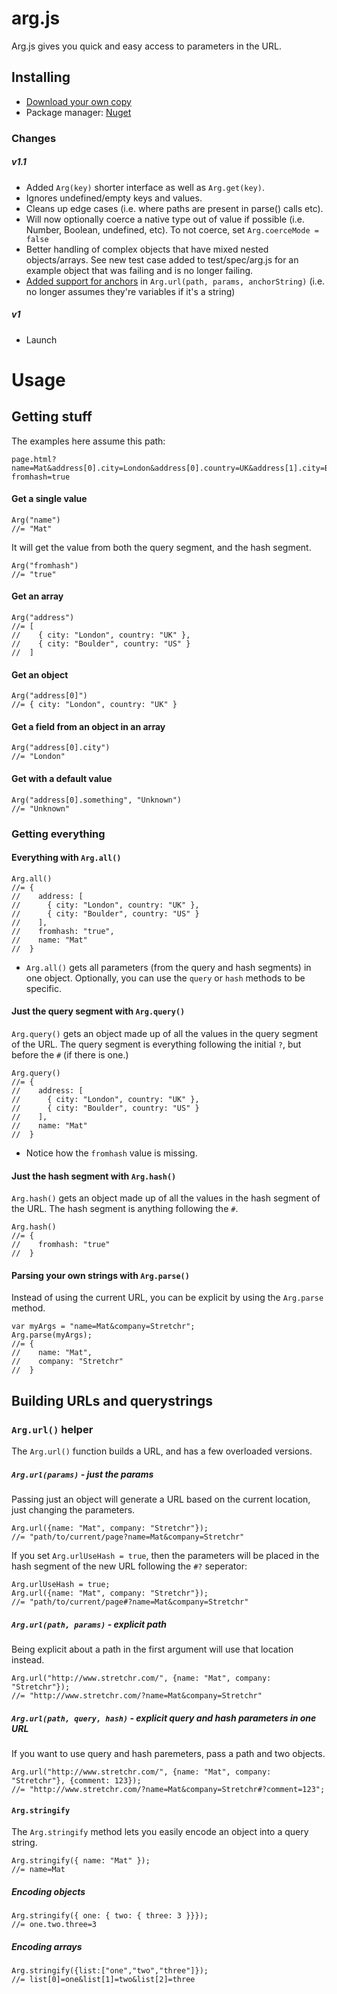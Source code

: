 # arg.js

Arg.js gives you quick and easy access to parameters in the URL.

## Installing

  * [Download your own copy](https://github.com/stretchr/arg.js/releases)
  * Package manager: [Nuget](https://www.nuget.org/packages/arg.js)

### Changes

##### v1.1

  * Added `Arg(key)` shorter interface as well as `Arg.get(key)`.
  * Ignores undefined/empty keys and values.
  * Cleans up edge cases (i.e. where paths are present in parse() calls etc).
  * Will now optionally coerce a native type out of value if possible (i.e. Number, Boolean, undefined, etc).  To not coerce, set `Arg.coerceMode = false`
  * Better handling of complex objects that have mixed nested objects/arrays.  See new test case added to test/spec/arg.js for an example object that was failing and is no longer failing.
  * [Added support for anchors](https://github.com/stretchr/arg.js/issues/8) in `Arg.url(path, params, anchorString)` (i.e. no longer assumes they're variables if it's a string)

##### v1

  * Launch

# Usage

## Getting stuff

The examples here assume this path:

    page.html?name=Mat&address[0].city=London&address[0].country=UK&address[1].city=Boulder&address[1].country=US#?fromhash=true

#### Get a single value

    Arg("name")
    //= "Mat"

It will get the value from both the query segment, and the hash segment.

    Arg("fromhash")
    //= "true"

#### Get an array

    Arg("address")
    //= [
    //    { city: "London", country: "UK" },
    //    { city: "Boulder", country: "US" }
    //  ]

#### Get an object

    Arg("address[0]")
    //= { city: "London", country: "UK" }

#### Get a field from an object in an array

    Arg("address[0].city")
    //= "London"

#### Get with a default value

    Arg("address[0].something", "Unknown")
    //= "Unknown"

### Getting everything

#### Everything with `Arg.all()`

    Arg.all()
    //= {
    //    address: [
    //      { city: "London", country: "UK" },
    //      { city: "Boulder", country: "US" }
    //    ],
    //    fromhash: "true",
    //    name: "Mat"
    //  }

  * `Arg.all()` gets all parameters (from the query and hash segments) in one object.  Optionally, you can use the `query` or `hash` methods to be specific.

#### Just the query segment with `Arg.query()`

`Arg.query()` gets an object made up of all the values in the query segment of the URL.  The query segment is everything following the initial `?`, but before the `#` (if there is one.)

    Arg.query()
    //= {
    //    address: [
    //      { city: "London", country: "UK" },
    //      { city: "Boulder", country: "US" }
    //    ],
    //    name: "Mat"
    //  }

  * Notice how the `fromhash` value is missing.

#### Just the hash segment with `Arg.hash()`

`Arg.hash()` gets an object made up of all the values in the hash segment of the URL.  The hash segment is anything following the `#`.

    Arg.hash()
    //= {
    //    fromhash: "true"
    //  }

#### Parsing your own strings with `Arg.parse()`

Instead of using the current URL, you can be explicit by using the `Arg.parse` method.

    var myArgs = "name=Mat&company=Stretchr";
    Arg.parse(myArgs);
    //= {
    //    name: "Mat",
    //    company: "Stretchr"
    //  }

## Building URLs and querystrings

### `Arg.url()` helper

The `Arg.url()` function builds a URL, and has a few overloaded versions.

##### `Arg.url(params)` - just the params

Passing just an object will generate a URL based on the current location, just changing the parameters.

    Arg.url({name: "Mat", company: "Stretchr"});
    //= "path/to/current/page?name=Mat&company=Stretchr"

If you set `Arg.urlUseHash = true`, then the parameters will be placed in the hash segment of the new URL following the `#?` seperator:

    Arg.urlUseHash = true;
    Arg.url({name: "Mat", company: "Stretchr"});
    //= "path/to/current/page#?name=Mat&company=Stretchr"

##### `Arg.url(path, params)` - explicit path

Being explicit about a path in the first argument will use that location instead.

    Arg.url("http://www.stretchr.com/", {name: "Mat", company: "Stretchr"});
    //= "http://www.stretchr.com/?name=Mat&company=Stretchr"

##### `Arg.url(path, query, hash)` - explicit query and hash parameters in one URL

If you want to use query and hash paremeters, pass a path and two objects.

    Arg.url("http://www.stretchr.com/", {name: "Mat", company: "Stretchr"}, {comment: 123});
    //= "http://www.stretchr.com/?name=Mat&company=Stretchr#?comment=123";

#### `Arg.stringify`

The `Arg.stringify` method lets you easily encode an object into a query string.

    Arg.stringify({ name: "Mat" });
    //= name=Mat

##### Encoding objects

    Arg.stringify({ one: { two: { three: 3 }}});
    //= one.two.three=3

##### Encoding arrays

    Arg.stringify({list:["one","two","three"]});
    //= list[0]=one&list[1]=two&list[2]=three
